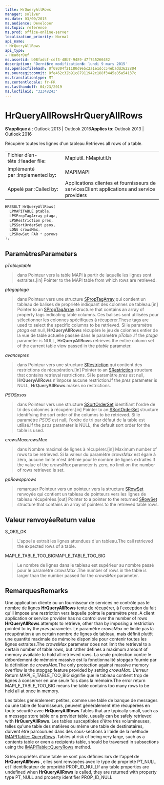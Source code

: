 ```yaml
---
title: HrQueryAllRows
manager: soliver
ms.date: 03/09/2015
ms.audience: Developer
ms.topic: reference
ms.prod: office-online-server
localization_priority: Normal
api_name:
- HrQueryAllRows
api_type:
- HeaderDef
ms.assetid: b08fadcf-cdf3-48b7-9489-d7f745266482
description: 'Derni�re modification�: lundi 9 mars 2015'
ms.openlocfilehash: 0f09304f21180d9ebc2a1e1dcc54ebadd3622804
ms.sourcegitcommit: 8fe462c32b91c87911942c188f3445e85a54137c
ms.translationtype: MT
ms.contentlocale: fr-FR
ms.lasthandoff: 04/23/2019
ms.locfileid: "32348243"
---
```

# <a name="hrqueryallrows"></a><span data-ttu-id="0d8a4-103">HrQueryAllRows</span><span class="sxs-lookup"><span data-stu-id="0d8a4-103">HrQueryAllRows</span></span>

  
  
<span data-ttu-id="0d8a4-104">**S’applique à** : Outlook 2013 | Outlook 2016</span><span class="sxs-lookup"><span data-stu-id="0d8a4-104">**Applies to**: Outlook 2013 | Outlook 2016</span></span> 
  
<span data-ttu-id="0d8a4-105">Récupère toutes les lignes d'un tableau.</span><span class="sxs-lookup"><span data-stu-id="0d8a4-105">Retrieves all rows of a table.</span></span> 
  
|||
|:-----|:-----|
|<span data-ttu-id="0d8a4-106">Fichier d’en-tête :</span><span class="sxs-lookup"><span data-stu-id="0d8a4-106">Header file:</span></span>  <br/> |<span data-ttu-id="0d8a4-107">Mapiutil. h</span><span class="sxs-lookup"><span data-stu-id="0d8a4-107">Mapiutil.h</span></span>  <br/> |
|<span data-ttu-id="0d8a4-108">Implémenté par :</span><span class="sxs-lookup"><span data-stu-id="0d8a4-108">Implemented by:</span></span>  <br/> |<span data-ttu-id="0d8a4-109">MAPI</span><span class="sxs-lookup"><span data-stu-id="0d8a4-109">MAPI</span></span>  <br/> |
|<span data-ttu-id="0d8a4-110">Appelé par :</span><span class="sxs-lookup"><span data-stu-id="0d8a4-110">Called by:</span></span>  <br/> |<span data-ttu-id="0d8a4-111">Applications clientes et fournisseurs de services</span><span class="sxs-lookup"><span data-stu-id="0d8a4-111">Client applications and service providers</span></span>  <br/> |
   
```cpp
HRESULT HrQueryAllRows(
  LPMAPITABLE ptable,
  LPSPropTagArray ptaga,
  LPSRestriction pres,
  LPSSortOrderSet psos,
  LONG crowsMax,
  LPSRowSet FAR * pprows
);
```

## <a name="parameters"></a><span data-ttu-id="0d8a4-112">Paramètres</span><span class="sxs-lookup"><span data-stu-id="0d8a4-112">Parameters</span></span>

 <span data-ttu-id="0d8a4-113">_pTable_</span><span class="sxs-lookup"><span data-stu-id="0d8a4-113">_ptable_</span></span>
  
> <span data-ttu-id="0d8a4-114">dans Pointeur vers la table MAPI à partir de laquelle les lignes sont extraites.</span><span class="sxs-lookup"><span data-stu-id="0d8a4-114">[in] Pointer to the MAPI table from which rows are retrieved.</span></span> 
    
 <span data-ttu-id="0d8a4-115">_ptaga_</span><span class="sxs-lookup"><span data-stu-id="0d8a4-115">_ptaga_</span></span>
  
> <span data-ttu-id="0d8a4-116">dans Pointeur vers une structure [SPropTagArray](sproptagarray.md) qui contient un tableau de balises de propriété indiquant des colonnes de tableau.</span><span class="sxs-lookup"><span data-stu-id="0d8a4-116">[in] Pointer to an [SPropTagArray](sproptagarray.md) structure that contains an array of property tags indicating table columns.</span></span> <span data-ttu-id="0d8a4-117">Ces balises sont utilisées pour sélectionner les colonnes spécifiques à récupérer.</span><span class="sxs-lookup"><span data-stu-id="0d8a4-117">These tags are used to select the specific columns to be retrieved.</span></span> <span data-ttu-id="0d8a4-118">Si le paramètre _ptaga_ est null, **HrQueryAllRows** récupère le jeu de colonnes entier de la vue de table actuelle passée dans le paramètre _pTable_ .</span><span class="sxs-lookup"><span data-stu-id="0d8a4-118">If the  _ptaga_ parameter is NULL, **HrQueryAllRows** retrieves the entire column set of the current table view passed in the  _ptable_ parameter.</span></span> 
    
 <span data-ttu-id="0d8a4-119">_avance_</span><span class="sxs-lookup"><span data-stu-id="0d8a4-119">_pres_</span></span>
  
> <span data-ttu-id="0d8a4-120">dans Pointeur vers une structure [SRestriction](srestriction.md) qui contient des restrictions de récupération.</span><span class="sxs-lookup"><span data-stu-id="0d8a4-120">[in] Pointer to an [SRestriction](srestriction.md) structure that contains retrieval restrictions.</span></span> <span data-ttu-id="0d8a4-121">Si le paramètre _pres_ est null, **HrQueryAllRows** n'impose aucune restriction.</span><span class="sxs-lookup"><span data-stu-id="0d8a4-121">If the  _pres_ parameter is NULL, **HrQueryAllRows** makes no restrictions.</span></span> 
    
 <span data-ttu-id="0d8a4-122">_PSOS_</span><span class="sxs-lookup"><span data-stu-id="0d8a4-122">_psos_</span></span>
  
> <span data-ttu-id="0d8a4-123">dans Pointeur vers une structure [SSortOrderSet](ssortorderset.md) identifiant l'ordre de tri des colonnes à récupérer.</span><span class="sxs-lookup"><span data-stu-id="0d8a4-123">[in] Pointer to an [SSortOrderSet](ssortorderset.md) structure identifying the sort order of the columns to be retrieved.</span></span> <span data-ttu-id="0d8a4-124">Si le paramètre _PSOS_ est null, l'ordre de tri par défaut de la table est utilisé.</span><span class="sxs-lookup"><span data-stu-id="0d8a4-124">If the  _psos_ parameter is NULL, the default sort order for the table is used.</span></span> 
    
 <span data-ttu-id="0d8a4-125">_crowsMax_</span><span class="sxs-lookup"><span data-stu-id="0d8a4-125">_crowsMax_</span></span>
  
> <span data-ttu-id="0d8a4-126">dans Nombre maximal de lignes à récupérer.</span><span class="sxs-lookup"><span data-stu-id="0d8a4-126">[in] Maximum number of rows to be retrieved.</span></span> <span data-ttu-id="0d8a4-127">Si la valeur du paramètre _crowsMax_ est égale à zéro, aucune limite n'est définie pour le nombre de lignes extraites.</span><span class="sxs-lookup"><span data-stu-id="0d8a4-127">If the value of the  _crowsMax_ parameter is zero, no limit on the number of rows retrieved is set.</span></span> 
    
 <span data-ttu-id="0d8a4-128">_ppRows_</span><span class="sxs-lookup"><span data-stu-id="0d8a4-128">_pprows_</span></span>
  
> <span data-ttu-id="0d8a4-129">remarquer Pointeur vers un pointeur vers la structure [SRowSet](srowset.md) renvoyée qui contient un tableau de pointeurs vers les lignes de tableau récupérées.</span><span class="sxs-lookup"><span data-stu-id="0d8a4-129">[out] Pointer to a pointer to the returned [SRowSet](srowset.md) structure that contains an array of pointers to the retrieved table rows.</span></span> 
    
## <a name="return-value"></a><span data-ttu-id="0d8a4-130">Valeur renvoyée</span><span class="sxs-lookup"><span data-stu-id="0d8a4-130">Return value</span></span>

<span data-ttu-id="0d8a4-131">S_OK</span><span class="sxs-lookup"><span data-stu-id="0d8a4-131">S_OK</span></span> 
  
> <span data-ttu-id="0d8a4-132">L'appel a extrait les lignes attendues d'un tableau.</span><span class="sxs-lookup"><span data-stu-id="0d8a4-132">The call retrieved the expected rows of a table.</span></span> 
    
<span data-ttu-id="0d8a4-133">MAPI_E_TABLE_TOO_BIG</span><span class="sxs-lookup"><span data-stu-id="0d8a4-133">MAPI_E_TABLE_TOO_BIG</span></span> 
  
> <span data-ttu-id="0d8a4-134">Le nombre de lignes dans le tableau est supérieur au nombre passé pour le paramètre _crowsMax_ .</span><span class="sxs-lookup"><span data-stu-id="0d8a4-134">The number of rows in the table is larger than the number passed for the  _crowsMax_ parameter.</span></span> 
    
## <a name="remarks"></a><span data-ttu-id="0d8a4-135">Remarques</span><span class="sxs-lookup"><span data-stu-id="0d8a4-135">Remarks</span></span>

<span data-ttu-id="0d8a4-136">Une application cliente ou un fournisseur de services ne contrôle pas le nombre de lignes **HrQueryAllRows** tente de récupérer, à l'exception du fait qu'il impose une restriction vers laquelle pointe le paramètre _pres_ .</span><span class="sxs-lookup"><span data-stu-id="0d8a4-136">A client application or service provider has no control over the number of rows **HrQueryAllRows** attempts to retrieve, other than by imposing a restriction pointed to by the  _pres_ parameter.</span></span> <span data-ttu-id="0d8a4-137">Le paramètre _crowsMax_ ne limite pas la récupération à un certain nombre de lignes de tableau, mais définit plutôt une quantité maximale de mémoire disponible pour contenir toutes les lignes extraites.</span><span class="sxs-lookup"><span data-stu-id="0d8a4-137">The  _crowsMax_ parameter does not limit the retrieval to a certain number of table rows, but rather defines a maximum amount of memory available to hold all retrieved rows.</span></span> <span data-ttu-id="0d8a4-138">La seule protection contre le débordement de mémoire massive est la fonctionnalité stopgap fournie par la définition de _crowsMax_.</span><span class="sxs-lookup"><span data-stu-id="0d8a4-138">The only protection against massive memory overflow is the stopgap feature provided by setting  _crowsMax_.</span></span> <span data-ttu-id="0d8a4-139">L'erreur Return MAPI_E_TABLE_TOO_BIG signifie que le tableau contient trop de lignes à conserver en une seule fois dans la mémoire.</span><span class="sxs-lookup"><span data-stu-id="0d8a4-139">The error return MAPI_E_TABLE_TOO_BIG means the table contains too many rows to be held all at once in memory.</span></span> 
  
<span data-ttu-id="0d8a4-140">Les tables généralement petites, comme une table de banque de messages ou une table de fournisseurs, peuvent généralement être récupérées en toute sécurité avec **HrQueryAllRows**.</span><span class="sxs-lookup"><span data-stu-id="0d8a4-140">Tables that are typically small, such as a message store table or a provider table, usually can be safely retrieved with **HrQueryAllRows**.</span></span> <span data-ttu-id="0d8a4-141">Les tables susceptibles d'être très volumineuses, telles qu'une table des matières ou même une table de destinataires, doivent être parcourues dans des sous-sections à l'aide de la méthode [IMAPITable:: QueryRows](imapitable-queryrows.md) .</span><span class="sxs-lookup"><span data-stu-id="0d8a4-141">Tables at risk of being very large, such as a contents table or even a recipients table, should be traversed in subsections using the [IMAPITable::QueryRows](imapitable-queryrows.md) method.</span></span> 
  
<span data-ttu-id="0d8a4-142">Si les propriétés d'une table ne sont pas définies lors de l'appel de **HrQueryAllRows** , elles sont renvoyées avec le type de propriété PT_NULL et l'identificateur de propriété PROP_ID_NULL</span><span class="sxs-lookup"><span data-stu-id="0d8a4-142">If any table properties are undefined when **HrQueryAllRows** is called, they are returned with property type PT_NULL and property identifier PROP_ID_NULL</span></span> 
  

